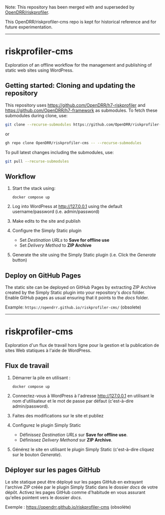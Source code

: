 Note: This repository has been merged with and superseded by [OpenDRR/riskprofiler](https://github.com/OpenDRR/riskprofiler).

This OpenDRR/riskprofiler-cms repo is kept for historical reference and for future experimentation.

---

# riskprofiler-cms

Exploration of an offline workflow for the management and publishing of static web sites using WordPress.

## Getting started: Cloning and updating the repository

This repository uses https://github.com/OpenDRR/h7-riskprofiler and https://github.com/OpenDRR/h7-framework as submodules.
To fetch these submodules during clone, use:

```bash
git clone --recurse-submodules https://github.com/OpenDRR/riskprofiler-cms.git
```

or

```bash
gh repo clone OpenDRR/riskprofiler-cms -- --recurse-submodules
```

To pull latest changes including the submodules, use:

```bash
git pull --recurse-submodules
```

## Workflow

1. Start the stack using:

    `docker compose up`
    
2. Log into WordPress at http://127.0.0.1 using the default username/password (i.e. admin/password)
3. Make edits to the site and publish
4. Configure the Simply Static plugin
   - Set *Destination URLs* to **Save for offline use**
   - Set *Delivery Method* to **ZIP Archive**
5. Generate the site using the Simply Static plugin (i.e. Click the *Generate* button)

## Deploy on GitHub Pages

The static site can be deployed on GitHub Pages by extracting ZIP Archive created by the Simply Static plugin into your repository's *docs* folder. Enable GitHub pages as usual ensuring that it points to the *docs* folder. 

Example: `https://opendrr.github.io/riskprofiler-cms/` (obsolete)

<hr>

# riskprofiler-cms

Exploration d'un flux de travail hors ligne pour la gestion et la publication de sites Web statiques à l'aide de WordPress.

## Flux de travail

1. Démarrer la pile en utilisant :

    `docker compose up`
    
2. Connectez-vous à WordPress à l'adresse http://127.0.0.1 en utilisant le nom d'utilisateur et le mot de passe par défaut (c'est-à-dire admin/password).
3. Faites des modifications sur le site et publiez
4. Configurez le plugin Simply Static
   - Définissez *Destination URLs* sur **Save for offline use**.
   - Définissez *Delivery Methond* sur **ZIP Archive**.
5. Générez le site en utilisant le plugin Simply Static (c'est-à-dire cliquez sur le bouton *Generate*).

## Déployer sur les pages GitHub

Le site statique peut être déployé sur les pages GitHub en extrayant l'archive ZIP créée par le plugin Simply Static dans le dossier *docs* de votre dépôt. Activez les pages GitHub comme d'habitude en vous assurant qu'elles pointent vers le dossier *docs*. 

Exemple : <https://opendrr.github.io/riskprofiler-cms> (obsolète)
